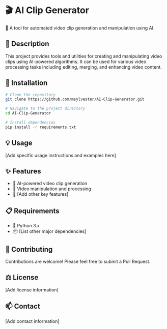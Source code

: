 # 🎬 AI Clip Generator

🤖 A tool for automated video clip generation and manipulation using AI.

## 📝 Description

This project provides tools and utilities for creating and manipulating video clips using AI-powered algorithms. It can be used for various video processing tasks including editing, merging, and enhancing video content.

## 🚀 Installation

```bash
# Clone the repository
git clone https://github.com/msylvester/AI-Clip-Generator.git

# Navigate to the project directory
cd AI-Clip-Generator

# Install dependencies
pip install -r requirements.txt
```

## 💡 Usage

[Add specific usage instructions and examples here]

## ✨ Features

- 🎯 AI-powered video clip generation
- 🎨 Video manipulation and processing
- 🔧 [Add other key features]

## 📋 Requirements

- 🐍 Python 3.x
- 📦 [List other major dependencies]

## 🤝 Contributing

Contributions are welcome! Please feel free to submit a Pull Request.

## ⚖️ License

[Add license information]

## 📫 Contact

[Add contact information]